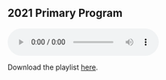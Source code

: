 ## 2021 Primary Program

<audio controls>
<source src="https://raw.githubusercontent.com/drhyrum/2021-primary-program/main/playlist.m3u" type="audio/mpegURL"/>
    Sorry, your browser doesn't support html!
</audio>


Download the playlist [here](https://raw.githubusercontent.com/drhyrum/2021-primary-program/main/playlist.m3u).
